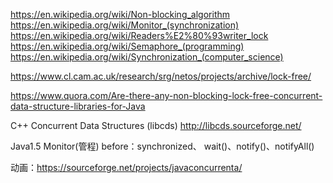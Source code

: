 https://en.wikipedia.org/wiki/Non-blocking_algorithm
https://en.wikipedia.org/wiki/Monitor_(synchronization)
https://en.wikipedia.org/wiki/Readers%E2%80%93writer_lock
https://en.wikipedia.org/wiki/Semaphore_(programming)
https://en.wikipedia.org/wiki/Synchronization_(computer_science)

https://www.cl.cam.ac.uk/research/srg/netos/projects/archive/lock-free/

https://www.quora.com/Are-there-any-non-blocking-lock-free-concurrent-data-structure-libraries-for-Java

C++ Concurrent Data Structures (libcds)
http://libcds.sourceforge.net/

Java1.5 Monitor(管程) before：synchronized、 wait()、notify()、notifyAll() 

动画：https://sourceforge.net/projects/javaconcurrenta/
